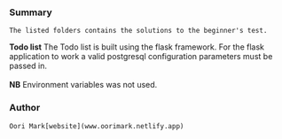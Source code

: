 ### Summary
    The listed folders contains the solutions to the beginner's test.
<b>Todo list</b> 
    The Todo list is built using the flask framework. For the flask application to work 
    a valid postgresql configuration parameters must be passed in.<br><br>
<b>NB</b>
    Environment variables was not used.

### Author
    Oori Mark[website](www.oorimark.netlify.app)